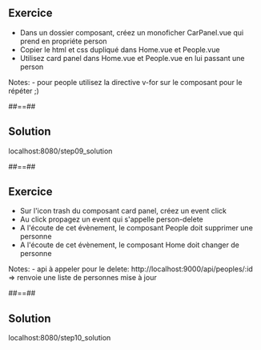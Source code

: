 <!-- .slide: class="sfeir-bg-pink exercice" -->
## Exercice 
<ul>
    <li>Dans un dossier composant, créez un monoficher CarPanel.vue qui prend en propriéte person</li>
    <li>Copier le html et css dupliqué dans Home.vue et People.vue</li>
    <li>Utilisez card panel dans Home.vue et People.vue en lui passant une person</li>
</ul>
Notes: 
 - pour people utilisez la directive v-for sur le composant pour le répéter ;)

##==##

<!-- .slide: class="sfeir-bg-blue exercice" -->
## Solution
<span class="full-center">localhost:8080/step09_solution</span>

##==##

<!-- .slide: class="sfeir-bg-pink exercice" -->
## Exercice
<ul>
    <li>Sur l'icon trash du composant card panel, créez un event click</li>
    <li>Au click propagez un event qui s'appelle person-delete</li>
    <li>A l'écoute de cet évènement, le composant People doit supprimer une personne</li>
    <li>A l'écoute de cet évènement, le composant Home doit changer de personne</li>
</ul>
Notes: 
 - api à appeler pour le delete: http://localhost:9000/api/peoples/:id => renvoie une liste de personnes mise à jour

 ##==##

 <!-- .slide: class="sfeir-bg-blue exercice" -->
 ## Solution
<span class="full-center">localhost:8080/step10_solution</span>
